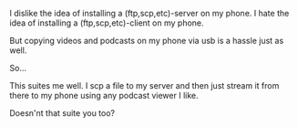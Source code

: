 I dislike the idea of installing a (ftp,scp,etc)-server on my phone.
I hate the idea of installing a (ftp,scp,etc)-client on my phone.

But copying videos and podcasts on my phone via usb is a hassle just as well.

So...

This suites me well. I scp a file to my server and then just stream it from there to my phone using any podcast viewer I like.

Doesn'nt that suite you too?
